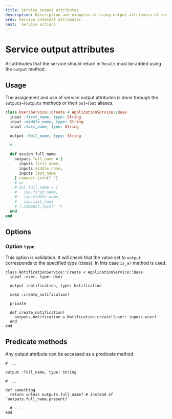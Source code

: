```yaml
---
title: Service output attributes
description: Description and examples of using output attributes of service
prev: Service internal attributes
next:  Service actions
---
```


# Service output attributes

All attributes that the service should return in `Result` must be added using the `output` method.

## Usage

The assignment and use of service output attributes is done through the `outputs=`/`outputs` methods or their `out=`/`out` aliases.

```ruby
class UsersService::Create < ApplicationService::Base
  input :first_name, type: String
  input :middle_name, type: String
  input :last_name, type: String

  output :full_name, type: String

  # ...

  def assign_full_name
    outputs.full_name = [
      inputs.first_name,
      inputs.middle_name,
      inputs.last_name
    ].compact.join(" ")
    # or
    # out.full_name = [
    #   inp.first_name,
    #   inp.middle_name,
    #   inp.last_name
    # ].compact.join(" ")
  end
end
```

## Options

### Option `type`

This option is validation.
It will check that the value set to `output` corresponds to the specified type (class).
In this case `is_a?` method is used.

```ruby{4,11}
class NotificationService::Create < ApplicationService::Base
  input :user, type: User

  output :notification, type: Notification

  make :create_notification!
  
  private
  
  def create_notification!
    outputs.notification = Notification.create!(user: inputs.user)
  end
end
```

## Predicate methods

Any output attribute can be accessed as a predicate method.


```ruby{8}
# ...

output :full_name, type: String

# ...

def something
  return unless outputs.full_name? # instead of `outputs.full_name.present?`

  # ...
end
```
